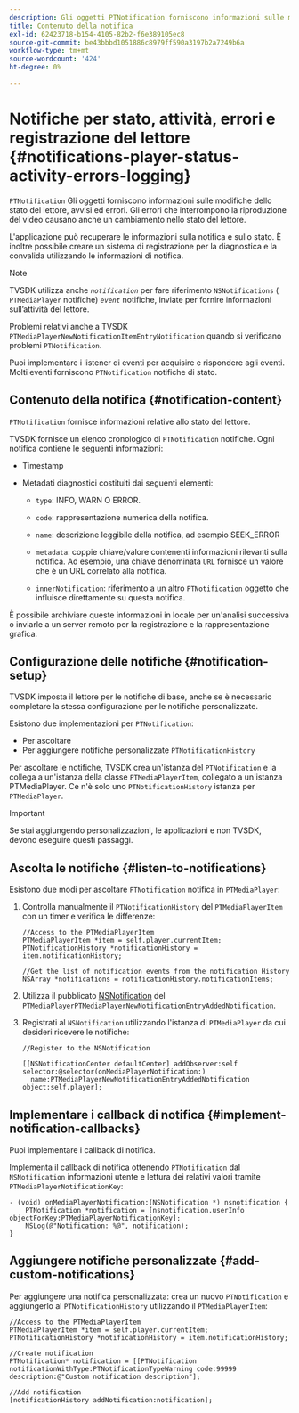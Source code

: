 ```yaml
---
description: Gli oggetti PTNotification forniscono informazioni sulle modifiche dello stato del lettore, avvisi ed errori. Gli errori che interrompono la riproduzione del video causano anche un cambiamento nello stato del lettore.
title: Contenuto della notifica
exl-id: 62423718-b154-4105-82b2-f6e389105ec8
source-git-commit: be43bbbd1051886c8979ff590a3197b2a7249b6a
workflow-type: tm+mt
source-wordcount: '424'
ht-degree: 0%

---
```


# Notifiche per stato, attività, errori e registrazione del lettore {#notifications-player-status-activity-errors-logging}

`PTNotification` Gli oggetti forniscono informazioni sulle modifiche dello stato del lettore, avvisi ed errori. Gli errori che interrompono la riproduzione del video causano anche un cambiamento nello stato del lettore.

L&#39;applicazione può recuperare le informazioni sulla notifica e sullo stato. È inoltre possibile creare un sistema di registrazione per la diagnostica e la convalida utilizzando le informazioni di notifica.

>[!NOTE]
>
>TVSDK utilizza anche *`notification`* per fare riferimento `NSNotifications` ( `PTMediaPlayer` notifiche) *`event`* notifiche, inviate per fornire informazioni sull’attività del lettore.

Problemi relativi anche a TVSDK `PTMediaPlayerNewNotificationItemEntryNotification` quando si verificano problemi `PTNotification`.

Puoi implementare i listener di eventi per acquisire e rispondere agli eventi. Molti eventi forniscono `PTNotification` notifiche di stato.

## Contenuto della notifica {#notification-content}

`PTNotification` fornisce informazioni relative allo stato del lettore.

TVSDK fornisce un elenco cronologico di `PTNotification` notifiche. Ogni notifica contiene le seguenti informazioni:

* Timestamp
* Metadati diagnostici costituiti dai seguenti elementi:

   * `type`: INFO, WARN O ERROR.
   * `code`: rappresentazione numerica della notifica.
   * `name`: descrizione leggibile della notifica, ad esempio SEEK_ERROR
   * `metadata`: coppie chiave/valore contenenti informazioni rilevanti sulla notifica. Ad esempio, una chiave denominata `URL` fornisce un valore che è un URL correlato alla notifica.

   * `innerNotification`: riferimento a un altro `PTNotification` oggetto che influisce direttamente su questa notifica.

È possibile archiviare queste informazioni in locale per un&#39;analisi successiva o inviarle a un server remoto per la registrazione e la rappresentazione grafica.

## Configurazione delle notifiche {#notification-setup}

TVSDK imposta il lettore per le notifiche di base, anche se è necessario completare la stessa configurazione per le notifiche personalizzate.

Esistono due implementazioni per `PTNotification`:

* Per ascoltare
* Per aggiungere notifiche personalizzate `PTNotificationHistory`

Per ascoltare le notifiche, TVSDK crea un&#39;istanza del `PTNotification` e la collega a un&#39;istanza della classe `PTMediaPlayerItem`, collegato a un&#39;istanza PTMediaPlayer. Ce n&#39;è solo uno `PTNotificationHistory` istanza per `PTMediaPlayer`.

>[!IMPORTANT]
>
>Se stai aggiungendo personalizzazioni, le applicazioni e non TVSDK, devono eseguire questi passaggi.

## Ascolta le notifiche {#listen-to-notifications}

Esistono due modi per ascoltare `PTNotification` notifica in `PTMediaPlayer`:

1. Controlla manualmente il `PTNotificationHistory` del `PTMediaPlayerItem` con un timer e verifica le differenze:

   ```
   //Access to the PTMediaPlayerItem  
   PTMediaPlayerItem *item = self.player.currentItem; 
   PTNotificationHistory *notificationHistory = item.notificationHistory; 
   
   //Get the list of notification events from the notification History  
   NSArray *notifications = notificationHistory.notificationItems;
   ```

1. Utilizza il pubblicato [NSNotification](https://developer.apple.com/library/mac/%23documentation/Cocoa/Reference/Foundation/Classes/NSNotification_Class/Reference/Reference.html) del `PTMediaPlayerPTMediaPlayerNewNotificationEntryAddedNotification`.
1. Registrati al `NSNotification` utilizzando l&#39;istanza di `PTMediaPlayer` da cui desideri ricevere le notifiche:

   ```
   //Register to the NSNotification 
   
   [[NSNotificationCenter defaultCenter] addObserver:self selector:@selector(onMediaPlayerNotification:)  
     name:PTMediaPlayerNewNotificationEntryAddedNotification object:self.player];
   ```

## Implementare i callback di notifica {#implement-notification-callbacks}

Puoi implementare i callback di notifica.

Implementa il callback di notifica ottenendo `PTNotification` dal `NSNotification` informazioni utente e lettura dei relativi valori tramite `PTMediaPlayerNotificationKey`:

```
- (void) onMediaPlayerNotification:(NSNotification *) nsnotification { 
    PTNotification *notification = [nsnotification.userInfo objectForKey:PTMediaPlayerNotificationKey]; 
    NSLog(@"Notification: %@", notification); 
}
```

## Aggiungere notifiche personalizzate {#add-custom-notifications}

Per aggiungere una notifica personalizzata: crea un nuovo `PTNotification` e aggiungerlo al `PTNotificationHistory` utilizzando il `PTMediaPlayerItem`:

```
//Access to the PTMediaPlayerItem  
PTMediaPlayerItem *item = self.player.currentItem; 
PTNotificationHistory *notificationHistory = item.notificationHistory; 
 
//Create notification 
PTNotification* notification = [[PTNotification notificationWithType:PTNotificationTypeWarning code:99999 description:@"Custom notification description"]; 
 
//Add notification 
[notificationHistory addNotification:notification];
```
